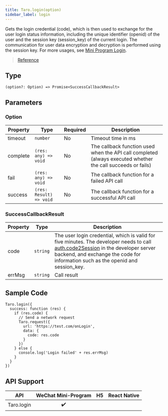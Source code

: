 ```yaml
---
title: Taro.login(option)
sidebar_label: login
---
```


Gets the login credential (code), which is then used to exchange for the user login status information, including the unique identifier (openid) of the user and the session key (session_key) of the current login. The communication for user data encryption and decryption is performed using the session key. For more usages, see [Mini Program Login](https://developers.weixin.qq.com/miniprogram/en/dev/framework/open-ability/login.html).


> [Reference](https://developers.weixin.qq.com/miniprogram/en/dev/api/open-api/login/wx.login.html)

## Type

```tsx
(option?: Option) => Promise<SuccessCallbackResult>
```

## Parameters

### Option

<table>
  <thead>
    <tr>
      <th>Property</th>
      <th>Type</th>
      <th style={{ textAlign: "center"}}>Required</th>
      <th>Description</th>
    </tr>
  </thead>
  <tbody>
    <tr>
      <td>timeout</td>
      <td><code>number</code></td>
      <td style={{ textAlign: "center"}}>No</td>
      <td>Timeout time in ms</td>
    </tr>
    <tr>
      <td>complete</td>
      <td><code>(res: any) =&gt; void</code></td>
      <td style={{ textAlign: "center"}}>No</td>
      <td>The callback function used when the API call completed (always executed whether the call succeeds or fails)</td>
    </tr>
    <tr>
      <td>fail</td>
      <td><code>(res: any) =&gt; void</code></td>
      <td style={{ textAlign: "center"}}>No</td>
      <td>The callback function for a failed API call</td>
    </tr>
    <tr>
      <td>success</td>
      <td><code>(res: Result) =&gt; void</code></td>
      <td style={{ textAlign: "center"}}>No</td>
      <td>The callback function for a successful API call</td>
    </tr>
  </tbody>
</table>

### SuccessCallbackResult

<table>
  <thead>
    <tr>
      <th>Property</th>
      <th>Type</th>
      <th>Description</th>
    </tr>
  </thead>
  <tbody>
    <tr>
      <td>code</td>
      <td><code>string</code></td>
      <td>The user login credential, which is valid for five minutes. The developer needs to call <a href="https://developers.weixin.qq.com/miniprogram/dev/api-backend/open-api/login/auth.code2Session.html">auth.code2Session</a> in the developer server backend, and exchange the code for information such as the openid and session_key.</td>
    </tr>
    <tr>
      <td>errMsg</td>
      <td><code>string</code></td>
      <td>Call result</td>
    </tr>
  </tbody>
</table>

## Sample Code

```tsx
Taro.login({
  success: function (res) {
    if (res.code) {
      // Send a network request
      Taro.request({
        url: 'https://test.com/onLogin',
        data: {
          code: res.code
        }
      })
    } else {
      console.log('Login failed' + res.errMsg)
    }
  }
})
```

## API Support

| API | WeChat Mini-Program | H5 | React Native |
| :---: | :---: | :---: | :---: |
| Taro.login | ✔️ |  |  |
